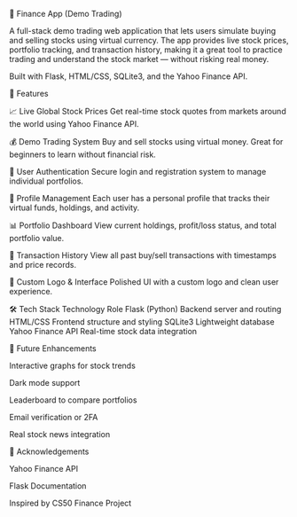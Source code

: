 💸 Finance App (Demo Trading)

A full-stack demo trading web application that lets users simulate buying and selling stocks using virtual currency. The app provides live stock prices, portfolio tracking, and transaction history, making it a great tool to practice trading and understand the stock market — without risking real money.

Built with Flask, HTML/CSS, SQLite3, and the Yahoo Finance API.

🚀 Features

📈 Live Global Stock Prices
Get real-time stock quotes from markets around the world using Yahoo Finance API.

💰 Demo Trading System
Buy and sell stocks using virtual money. Great for beginners to learn without financial risk.

🔐 User Authentication
Secure login and registration system to manage individual portfolios.

👤 Profile Management
Each user has a personal profile that tracks their virtual funds, holdings, and activity.

📊 Portfolio Dashboard
View current holdings, profit/loss status, and total portfolio value.

🧾 Transaction History
View all past buy/sell transactions with timestamps and price records.

🎨 Custom Logo & Interface
Polished UI with a custom logo and clean user experience.

🛠️ Tech Stack
Technology	Role
Flask (Python)	Backend server and routing
HTML/CSS	Frontend structure and styling
SQLite3	Lightweight database
Yahoo Finance API	Real-time stock data integration

🧠 Future Enhancements

Interactive graphs for stock trends

Dark mode support

Leaderboard to compare portfolios

Email verification or 2FA

Real stock news integration

🙌 Acknowledgements

Yahoo Finance API

Flask Documentation

Inspired by CS50 Finance Project
